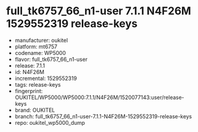 # full_tk6757_66_n1-user 7.1.1 N4F26M 1529552319 release-keys
- manufacturer: oukitel
- platform: mt6757
- codename: WP5000
- flavor: full_tk6757_66_n1-user
- release: 7.1.1
- id: N4F26M
- incremental: 1529552319
- tags: release-keys
- fingerprint: OUKITEL/WP5000/WP5000:7.1.1/N4F26M/1520077143:user/release-keys
- brand: OUKITEL
- branch: full_tk6757_66_n1-user-7.1.1-N4F26M-1529552319-release-keys
- repo: oukitel_wp5000_dump
